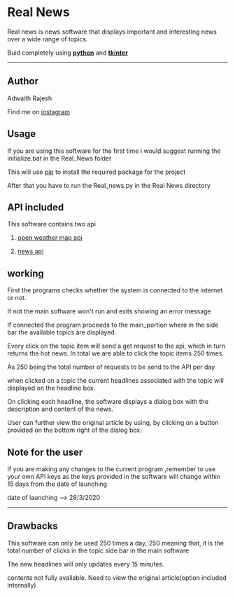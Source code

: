 # Real News

Real news is news software that displays important and
interesting news over a wide range of topics.

Buid completely using [__python__](https://www.python.org/) 
and [__tkinter__](https://docs.python.org/3/library/tkinter.html)

___
## Author
Adwaith Rajesh

Find me on [instagram](https://www.instagram.com/adwaith__rajesh/)

## Usage

If you are using this software for the first time
i would suggest running the initialize.bat in the Real_News
folder

This will use [pip](https://pip.pypa.io/en/stable/)
to install the required package for the project

After that you have to run the Real_news.py in the Real News
directory


## API included
This software contains two api

1. [open weather map api](https://openweathermap.org/api)

2. [news api](https://newsapi.org/)

## working
First the programs checks whether the system is connected
to the internet or not.

If not the main software won't run and exits showing an 
error message

If connected the program proceeds to the main_portion
where in the side bar the available topics are displayed.

Every click on the topic item will send a get request
to the api, which in turn returns the hot news.
In total we are able to click the topic items 250 times.

As 250 being the total number of requests to be send to the
API per day

when clicked on a topic the current headlines associated
with the topic will displayed on the headline box.

On clicking each headline, the software displays a dialog box
with the description and content of the news.

User can further view the original article by using, 
by clicking on a button provided on the bottom right
of the dialog box. 


## Note for the user
If you are making any changes to the current program
,remember to use your own API keys as the keys provided
in the software will change within 15 days from the date
of launching

date of launching --> 28/3/2020
___
## Drawbacks

This software can only be used 250 times a day, 250
meaning that, it is the total number of clicks in the
topic side bar in the main software

The new headlines will only updates every 15 minutes.

contents not fully available.
Need to view the original article(option included internally)

